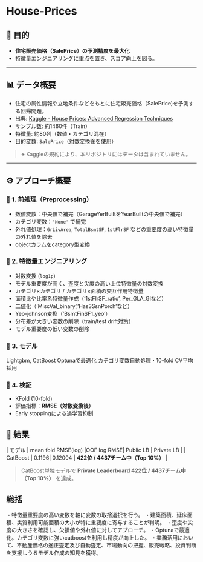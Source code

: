# House-Prices
## 🎯 目的
- **住宅販売価格（SalePrice）の予測精度を最大化**  
- 特徴量エンジニアリングに重点を置き、スコア向上を図る。

---

## 📊 データ概要
- 住宅の属性情報や立地条件などをもとに住宅販売価格（SalePrice)を予測する回帰問題。
- 出典: [Kaggle - House Prices: Advanced Regression Techniques](https://www.kaggle.com/c/house-prices-advanced-regression-techniques)
- サンプル数: 約1460件（Train）
- 特徴量: 約80列（数値・カテゴリ混在）
- 目的変数: `SalePrice`（対数変換後を使用）

> ※ Kaggleの規約により、本リポジトリにはデータは含まれていません。  
---

## ⚙️ アプローチ概要

### 🧹 1. 前処理（Preprocessing）
- 数値変数：中央値で補完（GarageYerBuiltをYearBuiltの中央値で補完）
- カテゴリ変数：`'None'` で補完  
- 外れ値処理：`GrLivArea`, `TotalBsmtSF`, `1stFlrSF` などの重要度の高い特徴量の外れ値を除去
- objectカラムをcategory型変換

### 🧮 2. 特徴量エンジニアリング
- 対数変換 (`log1p`)
- モデル重要度が高く、歪度と尖度の高い上位特徴量の対数変換
- カテゴリ×カテゴリ / カテゴリ×面積の交互作用特徴量
- 面積比や比率系特徴量作成（’1stFlrSF_ratio’, Per_GLA_Glなど）
- 二値化（’MiscVal_binary’,’Has3SsnPorch’など）
- Yeo-johnson変換（’BsmtFinSF1_yeo’） 
- 分布差が大きい変数の削除（train/test drift対策）
- モデル重要度の低い変数の削除

### 🧠 3. モデル
 Lightgbm, CatBoost
 Optunaで最適化
 カテゴリ変数自動処理・10-fold CV平均採用 

### 🔁 4. 検証
- KFold (10-fold)  
- 評価指標：**RMSE（対数変換後）**  
- Early stoppingによる過学習抑制

## 🧪 結果

| モデル | mean fold RMSE(log) |OOF log RMSE| Public LB | Private LB |
| CatBoost | 0.1196| 0.12004 | **422位 / 4437チーム中（Top 10%）** |

> CatBoost単独モデルで **Private Leaderboard 422位 / 4437チーム中（Top 10%）** を達成。
> 
## 総括
・特徴量重要度の高い変数を軸に変数の取捨選択を行う。
・建築面積、延床面積、実質利用可能面積の大小が特に重要度に寄与することが判明。
・歪度や尖度の大きさを確認し、欠損値や外れ値に対してアプローチ。
・Optunaで最適化。カテゴリ変数に強いcatboostを利用し精度が向上した。
・業務活用において、不動産価格の適正査定及び自動査定、市場動向の把握、販売戦略、投資判断を支援しうるモデル作成の知見を獲得。



